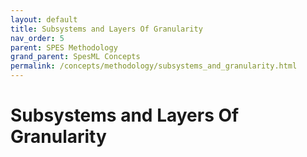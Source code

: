 ```yaml
---
layout: default
title: Subsystems and Layers Of Granularity
nav_order: 5
parent: SPES Methodology
grand_parent: SpesML Concepts
permalink: /concepts/methodology/subsystems_and_granularity.html
---
```

# Subsystems and Layers Of Granularity
